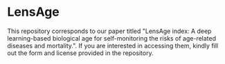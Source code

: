 # LensAge

This repository corresponds to our paper titled "LensAge index: A deep learning-based biological age for self-monitoring the risks of age-related diseases and mortality.". If you are interested in accessing them, kindly fill out the form and license provided in the repository. 
